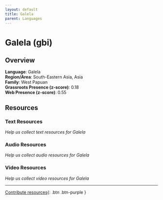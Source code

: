 ```yaml
---
layout: default
title: Galela
parent: Languages
---
```


# Galela (gbi)

## Overview

**Language**: Galela  
**Region/Area**: South-Eastern Asia, Asia  
**Family**: West Papuan  
**Grassroots Presence (z-score)**: 0.18  
**Web Presence (z-score)**: 0.55  

## Resources

### Text Resources
*Help us collect text resources for Galela*

### Audio Resources
*Help us collect audio resources for Galela*

### Video Resources
*Help us collect video resources for Galela*

---

[Contribute resources](https://forms.office.com/e/1SfLJx3u1r){: .btn .btn-purple }
